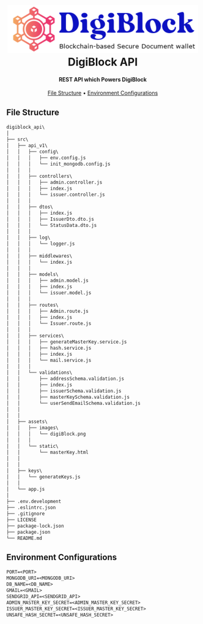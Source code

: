 <h1 align="center">
  <br>
  <img src="./src/assets/images/digiBlock.png" alt="DigiBlock API" width="500">
  <br>
  DigiBlock API
  <br>
</h1>

<h4 align="center">REST API which Powers DigiBlock</h4>
<p align="center">
  <a href="#file-structure">File Structure</a> •
  <a href="#environment-configurations">Environment Configurations</a>
</p>

## File Structure

```
digiblock_api\
│
├── src\
│   ├── api_v1\
│   │   ├── config\
│   │   │   ├── env.config.js
│   │   │   └── init_mongodb.config.js
│   │   │
│   │   ├── controllers\
│   │   │   ├── admin.controller.js
│   │   │   ├── index.js
│   │   │   └── issuer.controller.js
│   │   │
│   │   ├── dtos\
│   │   │   ├── index.js
│   │   │   ├── IssuerDto.dto.js
│   │   │   └── StatusData.dto.js
│   │   │
│   │   ├── log\
│   │   │   └── logger.js
│   │   │
│   │   ├── middlewares\
│   │   │   └── index.js
│   │   │
│   │   ├── models\
│   │   │   ├── admin.model.js
│   │   │   ├── index.js
│   │   │   └── issuer.model.js
│   │   │
│   │   ├── routes\
│   │   │   ├── Admin.route.js
│   │   │   ├── index.js
│   │   │   └── Issuer.route.js
│   │   │
│   │   ├── services\
│   │   │   ├── generateMasterKey.service.js
│   │   │   ├── hash.service.js
│   │   │   ├── index.js
│   │   │   └── mail.service.js
│   │   │
│   │   └── validations\
│   │       ├── addressSchema.validation.js
│   │       ├── index.js
│   │       ├── issuerSchema.validation.js
│   │       ├── masterKeySchema.validation.js
│   │       └── userSendEmailSchema.validation.js
│   │
│   │
│   ├── assets\
│   │   ├── images\
│   │   │   └── digiBlock.png
│   │   │
│   │   └── static\
│   │       └── masterKey.html
│   │
│   │
│   ├── keys\
│   │   └── generateKeys.js
│   │
│   └── app.js
│
├── .env.development
├── .eslintrc.json
├── .gitignore
├── LICENSE
├── package-lock.json
├── package.json
└── README.md
```

## Environment Configurations

```
PORT=<PORT>
MONGODB_URI=<MONGODB_URI>
DB_NAME=<DB_NAME>
GMAIL=<GMAIL>
SENDGRID_API=<SENDGRID_API>
ADMIN_MASTER_KEY_SECRET=<ADMIN_MASTER_KEY_SECRET>
ISSUER_MASTER_KEY_SECRET=<ISSUER_MASTER_KEY_SECRET>
UNSAFE_HASH_SECRET=<UNSAFE_HASH_SECRET>
```
